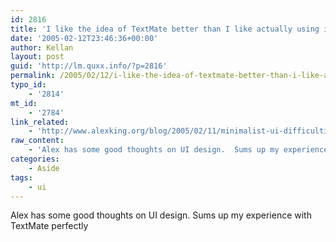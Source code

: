 ```yaml
---
id: 2816
title: 'I like the idea of TextMate better than I like actually using it.'
date: '2005-02-12T23:46:36+00:00'
author: Kellan
layout: post
guid: 'http://lm.quxx.info/?p=2816'
permalink: /2005/02/12/i-like-the-idea-of-textmate-better-than-i-like-actually-using-it/
typo_id:
    - '2814'
mt_id:
    - '2784'
link_related:
    - 'http://www.alexking.org/blog/2005/02/11/minimalist-ui-difficulties/'
raw_content:
    - 'Alex has some good thoughts on UI design.  Sums up my experience with TextMate perfectly'
categories:
    - Aside
tags:
    - ui
---
```


Alex has some good thoughts on UI design. Sums up my experience with TextMate perfectly